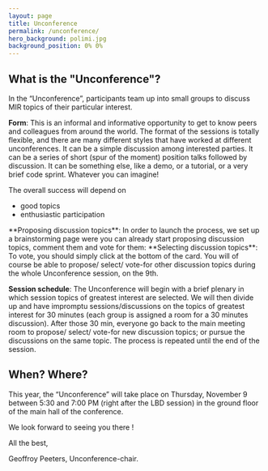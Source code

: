 ```yaml
---
layout: page
title: Unconference
permalink: /unconference/
hero_background: polimi.jpg
background_position: 0% 0%
---
```


## What is the "Unconference"?
In the “Unconference”, participants team up into small groups to discuss MIR topics of their particular interest. 

**Form**: This is an informal and informative opportunity to get to know peers and colleagues from around the world. The format of the sessions is totally flexible, and there are many different styles that have worked at different unconferences. It can be a simple discussion among interested parties. It can be a series of short (spur of the moment) position talks followed by discussion. It can be something else, like a demo, or a tutorial, or a very brief code sprint. Whatever you can imagine!

The overall success will depend on
<ul>
  <li>good topics</li>
<li>enthusiastic participation</li>
</ul>
**Proposing discussion topics**: In order to launch the process, we set up a brainstorming page were you can already start proposing discussion topics, comment them and vote for them:
<https://dotstorming.com/b/653b7381bbcf8b05c4746d92>
**Selecting discussion topics**: To vote, you should simply click at the bottom of the card. You will of course be able to propose/ select/ vote-for other discussion topics during the whole Unconference session, on the 9th.

**Session schedule**: The Unconference will begin with a brief plenary in which session topics of greatest interest are selected. We will then divide up and have impromptu sessions/discussions on the topics of greatest interest for 30 minutes (each group is assigned a room for a 30 minutes discussion). After those 30 min, everyone go back to the main meeting room to propose/ select/ vote-for new discussion topics; or pursue the discussions on the same topic. The process is repeated until the end of the session.
## When? Where?
This year, the “Unconference” will take place on Thursday, November 9 between 5:30 and 7:00 PM (right after the LBD session) in the ground floor of the main hall of the conference.

We look forward to seeing you there !

All the best, 

Geoffroy Peeters, Unconference-chair.
